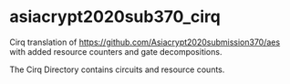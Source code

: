 # asiacrypt2020sub370_cirq
Cirq translation of https://github.com/Asiacrypt2020submission370/aes with added resource counters and gate decompositions.

The Cirq Directory contains circuits and resource counts.
